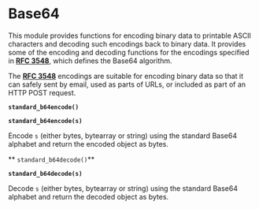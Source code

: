# Base64

This module provides functions for encoding binary data to printable
ASCII characters and decoding such encodings back to binary data.
It provides some of the encoding and decoding functions for the encodings specified in
[**RFC 3548**](https://tools.ietf.org/html/rfc3548.html), which defines the Base64 algorithm.

The [**RFC 3548**](https://tools.ietf.org/html/rfc3548.html) encodings are suitable for encoding binary data so that it can
safely sent by email, used as parts of URLs, or included as part of an HTTP
POST request.


**`standard_b64encode()`**

**`standard_b64encode(s)`**

Encode ```s``` (either bytes, bytearray or string) using the standard Base64 alphabet and return the encoded object as bytes.


** `standard_b64decode()`**

**`standard_b64decode(s)`**

Decode ```s``` (either bytes, bytearray or string) using the standard Base64 alphabet and return the decoded object as bytes.
<!--stackedit_data:
eyJoaXN0b3J5IjpbOTg1ODg0MTIyLDIxOTM1NDQ1OF19
-->